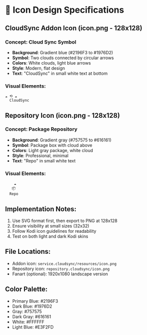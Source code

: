 # 🎨 Icon Design Specifications

## CloudSync Addon Icon (icon.png - 128x128)

### Concept: Cloud Sync Symbol
- **Background**: Gradient blue (#2196F3 to #1976D2)
- **Symbol**: Two clouds connected by circular arrows
- **Colors**: White clouds, light blue arrows
- **Style**: Modern, flat design
- **Text**: "CloudSync" in small white text at bottom

### Visual Elements:
```
☁️ ⟲ ☁️
  CloudSync
```

## Repository Icon (icon.png - 128x128)

### Concept: Package Repository
- **Background**: Gradient gray (#757575 to #616161)
- **Symbol**: Package box with cloud above
- **Colors**: Light gray package, white cloud
- **Style**: Professional, minimal
- **Text**: "Repo" in small white text

### Visual Elements:
```
    ☁️
   📦
  Repo
```

## Implementation Notes:
1. Use SVG format first, then export to PNG at 128x128
2. Ensure visibility at small sizes (32x32)
3. Follow Kodi icon guidelines for readability
4. Test on both light and dark Kodi skins

## File Locations:
- Addon icon: `service.cloudsync/resources/icon.png`
- Repository icon: `repository.cloudsync/icon.png`
- Fanart (optional): 1920x1080 landscape version

## Color Palette:
- Primary Blue: #2196F3
- Dark Blue: #1976D2
- Gray: #757575
- Dark Gray: #616161
- White: #FFFFFF
- Light Blue: #E3F2FD